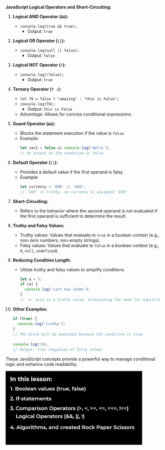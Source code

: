 **JavaScript Logical Operators and Short-Circuiting:**

1. **Logical AND Operator (`&&`):**
   - `console.log(true && true);`
     - Output: `true`

2. **Logical OR Operator (`||`):**
   - `console.log(null || false);`
     - Output: `false`

3. **Logical NOT Operator (`!`):**
   - `console.log(!false);`
     - Output: `true`

4. **Ternary Operator (`? :`):**
   - `let TO = false ? "amazing" : "this is False";`
   - `console.log(TO);`
     - Output: `this is False`
   - *Advantage:* Allows for concise conditional expressions.

5. **Guard Operator (`&&`):**
   - Blocks the statement execution if the value is `false`.
   - Example:
     ```javascript
     let var2 = false && console.log('Hello');
     // No output as the condition is false
     ```

6. **Default Operator (`||`):**
   - Provides a default value if the first operand is falsy.
   - Example:
     ```javascript
     let currency = 'EUR' || 'USD';
     // 'EUR' is truthy, so currency is assigned 'EUR'
     ```

7. **Short-Circuiting:**
   - Refers to the behavior where the second operand is not evaluated if the first operand is sufficient to determine the result.

8. **Truthy and Falsy Values:**
   - Truthy values: Values that evaluate to `true` in a boolean context (e.g., non-zero numbers, non-empty strings).
   - Falsy values: Values that evaluate to `false` in a boolean context (e.g., `0`, `null`, `undefined`).

9. **Reducing Condition Length:**
   - Utilize truthy and falsy values to simplify conditions.
     ```javascript
     let a = 5;
     if (a) {
       console.log('cart has items');
     }
     // 'a' acts as a truthy value, eliminating the need for explicit comparison (e.g., a > 0).
     ```

10. **Other Examples:**
    ```javascript
    if (true) {
      console.log('truthy');
    }
    // The block will be executed because the condition is true.

    console.log(!0);
    // Output: true (negation of falsy value)
    ```

These JavaScript concepts provide a powerful way to manage conditional logic and enhance code readability.

![Alt text](image.png)
